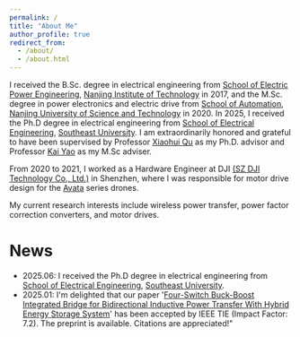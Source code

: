 ```yaml
---
permalink: /
title: "About Me"
author_profile: true
redirect_from: 
  - /about/
  - /about.html
---
```


I received the B.Sc. degree in electrical engineering from [School of Electric Power Engineering](https://dlx.njit.edu.cn/), [Nanjing Institute of Technology](https://www.njit.edu.cn/) in 2017, and the M.Sc. degree in power electronics and electric drive from [School of Automation](https://au.njust.edu.cn/), [Nanjing University of Science and Technology](https://www.njust.edu.cn/) in 2020. In 2025, I received the Ph.D degree in electrical engineering from [School of Electrical Engineering](https://ee.seu.edu.cn/), [Southeast University](https://www.seu.edu.cn/).
I am extraordinarily honored and grateful to have been supervised by Professor [Xiaohui Qu](https://seu.teacher.360eol.com/teacherBasic/preview?teacherId=10117) as my Ph.D. advisor and Professor [Kai Yao](http://202.119.85.163/open/TutorInfo.aspx?dsbh=IeR3poAW53o7PUstnhmXaQ==&yxsh=wx3VkFtexLA=&zydm=C0KH!bYnMa0=) as my M.Sc adviser.

From 2020 to 2021, I worked as a Hardware Engineer at DJI [(SZ DJI Technology Co., Ltd.)](https://www.dji.com) in Shenzhen, where I was responsible for motor drive design for the [Avata](https://www.dji.com/cn/products/camera-drones#avata-series) series drones.

My current research interests include wireless power transfer, power factor correction converters, and motor drives.

News
======
* 2025.06: I received the Ph.D degree in electrical engineering from [School of Electrical Engineering](https://ee.seu.edu.cn/), [Southeast University](https://www.seu.edu.cn/).
* 2025.01: I'm delighted that our paper '[Four-Switch Buck-Boost Integrated Bridge for Bidirectional Inductive Power Transfer With Hybrid Energy Storage System](https://ieeexplore.ieee.org/document/10896815)' has been accepted by IEEE TIE (Impact Factor: 7.2). The preprint is available. Citations are appreciated!"

